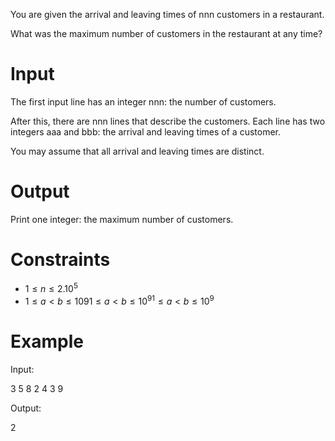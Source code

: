 You are given the arrival and leaving times of nnn customers in a restaurant.

What was the maximum number of customers in the restaurant at any time?

# Input

The first input line has an integer nnn: the number of customers.

After this, there are nnn lines that describe the customers. Each line has two integers aaa and bbb: the arrival and leaving times of a customer.

You may assume that all arrival and leaving times are distinct.

# Output

Print one integer: the maximum number of customers.

# Constraints

- $1≤n≤2.10^5$
- $1≤a<b≤1091 \le a < b \le 10^91≤a<b≤10^9$

# Example

Input:

3
5 8
2 4
3 9

Output:

2